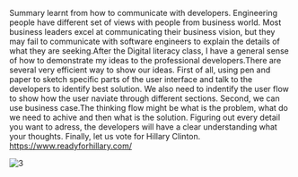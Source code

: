 Summary learnt from how to communicate with developers. Engineering people have different set of views with people from business world. Most business leaders excel at communicating their business vision, but they may fail to communicate with software engineers to explain the details of what they are seeking.After the Digital literacy class, I have a general sense of how to demonstrate my ideas to the professional developers.There are several very efficient way to show our ideas. First of all, using pen and paper to sketch specific parts of the user interface and talk to the developers to identify best solution. We also need to indentify the user flow to show how the user naviate through different sections. Second, we can use business case.The thinking flow might be what is the problem, what do we need to achive and then what is the solution. Figuring out every detail you want to adress, the developers will have a clear understanding what your thoughts.
Finally, let us vote for Hillary Clinton.  https://www.readyforhillary.com/ 

![3](https://cloud.githubusercontent.com/assets/11997204/7329046/e507cb8c-ea8f-11e4-9c2e-22b18a624d40.jpg)
